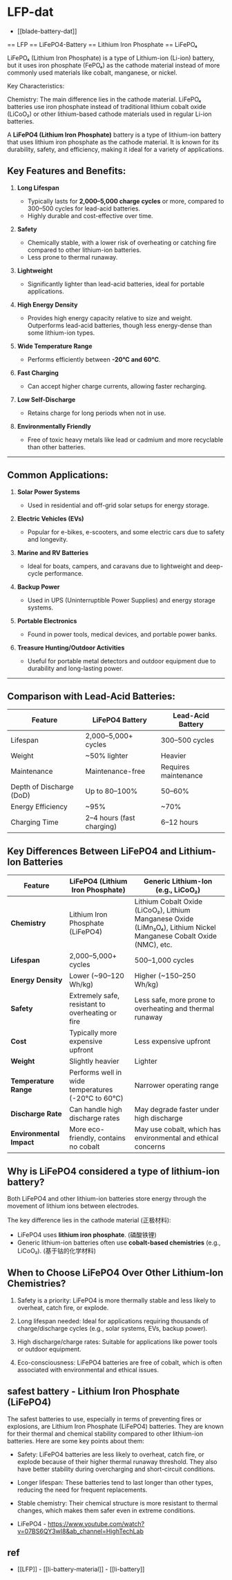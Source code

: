 
# LFP-dat

- [[blade-battery-dat]]


== LFP == LiFePO4-Battery == Lithium Iron Phosphate == LiFePO₄

LiFePO₄ (Lithium Iron Phosphate) is a type of Lithium-ion (Li-ion) battery, but it uses iron phosphate (FePO₄) as the cathode material instead of more commonly used materials like cobalt, manganese, or nickel.

Key Characteristics:

Chemistry: The main difference lies in the cathode material. LiFePO₄ batteries use iron phosphate instead of traditional lithium cobalt oxide (LiCoO₂) or other lithium-based cathode materials used in regular Li-ion batteries.



A **LiFePO4 (Lithium Iron Phosphate)** battery is a type of lithium-ion battery that uses lithium iron phosphate as the cathode material. It is known for its durability, safety, and efficiency, making it ideal for a variety of applications.

## Key Features and Benefits:

1. **Long Lifespan**  
   - Typically lasts for **2,000–5,000 charge cycles** or more, compared to 300–500 cycles for lead-acid batteries.
   - Highly durable and cost-effective over time.

2. **Safety**  
   - Chemically stable, with a lower risk of overheating or catching fire compared to other lithium-ion batteries.
   - Less prone to thermal runaway.

3. **Lightweight**  
   - Significantly lighter than lead-acid batteries, ideal for portable applications.

4. **High Energy Density**  
   - Provides high energy capacity relative to size and weight. Outperforms lead-acid batteries, though less energy-dense than some lithium-ion types.

5. **Wide Temperature Range**  
   - Performs efficiently between **-20°C and 60°C**.

6. **Fast Charging**  
   - Can accept higher charge currents, allowing faster recharging.

7. **Low Self-Discharge**  
   - Retains charge for long periods when not in use.

8. **Environmentally Friendly**  
   - Free of toxic heavy metals like lead or cadmium and more recyclable than other batteries.

---

## Common Applications:
1. **Solar Power Systems**  
   - Used in residential and off-grid solar setups for energy storage.

2. **Electric Vehicles (EVs)**  
   - Popular for e-bikes, e-scooters, and some electric cars due to safety and longevity.

3. **Marine and RV Batteries**  
   - Ideal for boats, campers, and caravans due to lightweight and deep-cycle performance.

4. **Backup Power**  
   - Used in UPS (Uninterruptible Power Supplies) and energy storage systems.

5. **Portable Electronics**  
   - Found in power tools, medical devices, and portable power banks.

6. **Treasure Hunting/Outdoor Activities**  
   - Useful for portable metal detectors and outdoor equipment due to durability and long-lasting power.

---

## Comparison with Lead-Acid Batteries:

| Feature                  | LiFePO4 Battery             | Lead-Acid Battery           |
|--------------------------|-----------------------------|-----------------------------|
| Lifespan                 | 2,000–5,000+ cycles        | 300–500 cycles             |
| Weight                   | ~50% lighter               | Heavier                    |
| Maintenance              | Maintenance-free           | Requires maintenance       |
| Depth of Discharge (DoD) | Up to 80–100%              | 50–60%                     |
| Energy Efficiency        | ~95%                       | ~70%                       |
| Charging Time            | 2–4 hours (fast charging)  | 6–12 hours                 |





## Key Differences Between LiFePO4 and Lithium-Ion Batteries  

| Feature                  | **LiFePO4 (Lithium Iron Phosphate)**         | **Generic Lithium-Ion (e.g., LiCoO₂)**      |
|--------------------------|---------------------------------------------|---------------------------------------------|
| **Chemistry**            | Lithium Iron Phosphate (LiFePO4)           | Lithium Cobalt Oxide (LiCoO₂), Lithium Manganese Oxide (LiMn₂O₄), Lithium Nickel Manganese Cobalt Oxide (NMC), etc. |
| **Lifespan**             | 2,000–5,000+ cycles                        | 500–1,000 cycles                            |
| **Energy Density**       | Lower (~90–120 Wh/kg)                      | Higher (~150–250 Wh/kg)                     |
| **Safety**               | Extremely safe, resistant to overheating or fire | Less safe, more prone to overheating and thermal runaway |
| **Cost**                 | Typically more expensive upfront           | Less expensive upfront                      |
| **Weight**               | Slightly heavier                           | Lighter                                     |
| **Temperature Range**    | Performs well in wide temperatures (-20°C to 60°C) | Narrower operating range                   |
| **Discharge Rate**       | Can handle high discharge rates            | May degrade faster under high discharge     |
| **Environmental Impact** | More eco-friendly, contains no cobalt      | May use cobalt, which has environmental and ethical concerns |

## Why is LiFePO4 considered a type of lithium-ion battery?

Both LiFePO4 and other lithium-ion batteries store energy through the movement of lithium ions between electrodes.

The key difference lies in the cathode material (正极材料):
- LiFePO4 uses **lithium iron phosphate**. (磷酸铁锂)
- Generic lithium-ion batteries often use **cobalt-based chemistries** (e.g., LiCoO₂). (基于钴的化学材料)


## When to Choose LiFePO4 Over Other Lithium-Ion Chemistries?

1. Safety is a priority:
LiFePO4 is more thermally stable and less likely to overheat, catch fire, or explode.

2. Long lifespan needed:
Ideal for applications requiring thousands of charge/discharge cycles (e.g., solar systems, EVs, backup power).

3. High discharge/charge rates:
Suitable for applications like power tools or outdoor equipment.

4. Eco-consciousness:
LiFePO4 batteries are free of cobalt, which is often associated with environmental and ethical issues.





## safest battery - Lithium Iron Phosphate (LiFePO4)

The safest batteries to use, especially in terms of preventing fires or explosions, are Lithium Iron Phosphate (LiFePO4) batteries. They are known for their thermal and chemical stability compared to other lithium-ion batteries. Here are some key points about them:

- Safety: LiFePO4 batteries are less likely to overheat, catch fire, or explode because of their higher thermal runaway threshold. They also have better stability during overcharging and short-circuit conditions.
- Longer lifespan: These batteries tend to last longer than other types, reducing the need for frequent replacements.
- Stable chemistry: Their chemical structure is more resistant to thermal changes, which makes them safer even in extreme conditions.

- LiFePO4 - https://www.youtube.com/watch?v=07BS6QY3wI8&ab_channel=HighTechLab


## ref 

- [[LFP]] - [[li-battery-material]] - [[li-battery]]